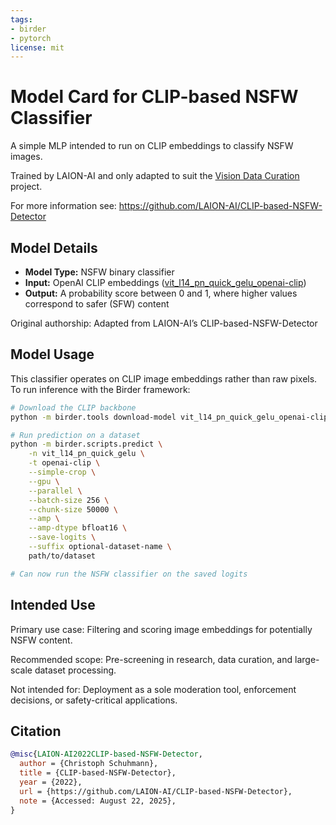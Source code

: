 ```yaml
---
tags:
- birder
- pytorch
license: mit
---
```


# Model Card for CLIP-based NSFW Classifier

A simple MLP intended to run on CLIP embeddings to classify NSFW images.

Trained by LAION-AI and only adapted to suit the [Vision Data Curation](https://gitlab.com/birder/vision-data-curation) project.

For more information see: <https://github.com/LAION-AI/CLIP-based-NSFW-Detector>

## Model Details

- **Model Type:** NSFW binary classifier
- **Input:** OpenAI CLIP embeddings ([vit_l14_pn_quick_gelu_openai-clip](https://huggingface.co/birder-project/vit_l14_pn_quick_gelu_openai-clip))
- **Output:** A probability score between 0 and 1, where higher values correspond to safer (SFW) content

Original authorship: Adapted from LAION-AI’s CLIP-based-NSFW-Detector

## Model Usage

This classifier operates on CLIP image embeddings rather than raw pixels. To run inference with the Birder framework:

```sh
# Download the CLIP backbone
python -m birder.tools download-model vit_l14_pn_quick_gelu_openai-clip

# Run prediction on a dataset
python -m birder.scripts.predict \
    -n vit_l14_pn_quick_gelu \
    -t openai-clip \
    --simple-crop \
    --gpu \
    --parallel \
    --batch-size 256 \
    --chunk-size 50000 \
    --amp \
    --amp-dtype bfloat16 \
    --save-logits \
    --suffix optional-dataset-name \
    path/to/dataset

# Can now run the NSFW classifier on the saved logits
```

## Intended Use

Primary use case: Filtering and scoring image embeddings for potentially NSFW content.

Recommended scope: Pre-screening in research, data curation, and large-scale dataset processing.

Not intended for: Deployment as a sole moderation tool, enforcement decisions, or safety-critical applications.

## Citation

```bibtex
@misc{LAION-AI2022CLIP-based-NSFW-Detector,
  author = {Christoph Schuhmann},
  title = {CLIP-based-NSFW-Detector},
  year = {2022},
  url = {https://github.com/LAION-AI/CLIP-based-NSFW-Detector},
  note = {Accessed: August 22, 2025},
}
```
